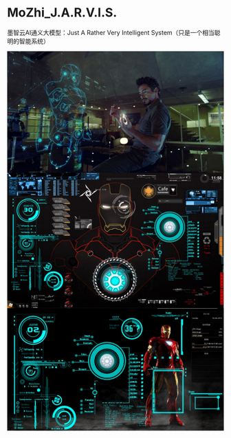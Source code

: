 # MoZhi_J.A.R.V.I.S.
墨智云AI通义大模型：Just A Rather Very Intelligent System（只是一个相当聪明的智能系统）

<img src="doc/1 (1).jpeg" align="center" width="1200">
<img src="doc/1 (1).jpg" align="center" width="1200">
<img src="doc/1 (2).jpg" align="center" width="1200">
